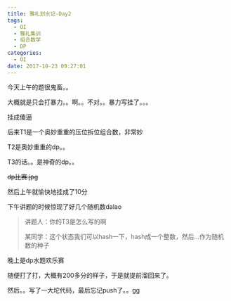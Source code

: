 ```yaml
---
title: 雅礼划水记-Day2
tags:
  - OI
  - 雅礼集训
  - 组合数学
  - DP
categories:
  - OI
date: 2017-10-23 09:27:01
---
```


今天上午的题很鬼畜。。

<!--more-->

大概就是只会打暴力。。啊。。不对。。暴力写挂了。。。

挂成傻逼

后来T1是一个奥妙重重的压位拆位组合数，非常妙

T2是奥妙重重的dp。。

T3的话。。是神奇的dp。。

~~dp比赛.jpg~~

然后上午就愉快地挂成了10分

下午讲题的时候惊现了好几个随机数dalao

> 讲题人：你的T3是怎么写的啊
>
> 某同学：这个状态我们可以hash一下，hash成一个整数，然后...作为随机数的种子

晚上是dp水题欢乐赛

随便打了打，大概有200多分的样子，于是就提前溜回来了。

然后。。写了一大坨代码，最后忘记push了。。gg